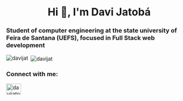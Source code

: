 <h1 align="center">Hi 👋, I'm Davi Jatobá</h1>
<h3 align="left">Student of computer engineering at the state university of Feira de Santana (UEFS), focused in Full Stack web development</h3>

<p><img align="left" src="https://github-readme-stats.vercel.app/api/top-langs?username=davijat&show_icons=true&theme=dracula&title_color=338bff&text_color=c2f0ff&locale=en&layout=compact" alt="davijat" /></p>

<p>&nbsp;<img align="center" src="https://github-readme-stats.vercel.app/api?username=davijat&show_icons=true&theme=dracula&title_color=338bff&text_color=c2f0ff&locale=en" alt="davijat" /></p>

<h3 align="left">Connect with me:</h3>
<p align="left">
<a href="https://instagram.com/davijatobaart" target="_blank"><img align="center" src="https://raw.githubusercontent.com/rahuldkjain/github-profile-readme-generator/master/src/images/icons/Social/instagram.svg" alt="davijatobaart" height="30" width="40" /></a>
</p>
